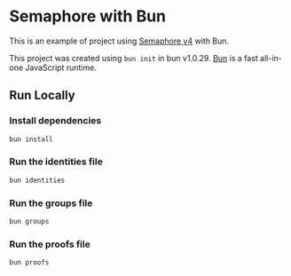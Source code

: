 # Semaphore with Bun

This is an example of project using [Semaphore v4](https://docs.semaphore.pse.dev/) with Bun.

This project was created using `bun init` in bun v1.0.29. [Bun](https://bun.sh) is a fast all-in-one JavaScript runtime.

## Run Locally

### Install dependencies

```bash
bun install
```

### Run the identities file

```bash
bun identities
```

### Run the groups file

```bash
bun groups
```

### Run the proofs file

```bash
bun proofs
```
